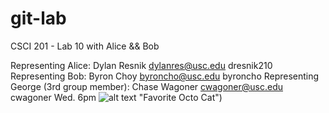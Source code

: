 git-lab
=======

CSCI 201 - Lab 10 with Alice &amp;&amp; Bob


Representing Alice: Dylan Resnik
					dylanres@usc.edu
					dresnik210
Representing Bob: Byron Choy
					byroncho@usc.edu
					byroncho
Representing George (3rd group member): Chase Wagoner
										cwagoner@usc.edu
										cwagoner
Wed. 6pm
![alt text](http://octodex.github.com/images/daftpunktocat-thomas.gif) "Favorite Octo Cat")